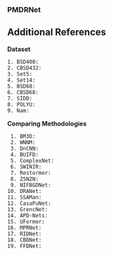 ### PMDRNet

## Additional References

**Dataset**

    1. BSD400: 
    2. CBSD432: 
    3. Set5: 
    4. Set14: 
    5. BSD68: 
    6. CBSD68: 
    7. SIDD: 
    8. POLYU: 
    9. Nam: 

**Comparing Methodologies**

     1. BM3D: 
     2. WNNM: 
     3. DnCNN: 
     4. BUIFD: 
     5. ComplexNet: 
     6. SWINIR: 
     7. Restormer: 
     8. ZSN2N: 
     9. NIFBGDNet: 
    10. DRANet: 
    11. SSAMan: 
    12. CasaPuNet: 
    13. GrencNet: 
    14. APD-Nets: 
    15. UFormer: 
    16. MPRNet: 
    17. RIDNet: 
    18. CBDNet: 
    19. FFDNet: 
